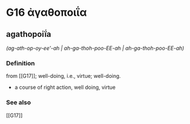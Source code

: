 # G16 ἀγαθοποιΐα

## agathopoiḯa

_(ag-ath-op-oy-ee'-ah | ah-ga-thoh-poo-EE-ah | ah-ga-thoh-poo-EE-ah)_

### Definition

from [[G17]]; well-doing, i.e., virtue; well-doing.

- a course of right action, well doing, virtue

### See also

[[G17]]

